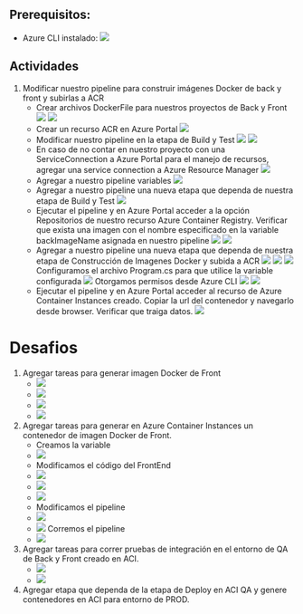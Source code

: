 ## Prerequisitos:
- Azure CLI instalado:
![](imagenes/1.png)

## Actividades
1. Modificar nuestro pipeline para construir imágenes Docker de back y front y subirlas a ACR
    - Crear archivos DockerFile para nuestros proyectos de Back y Front
    ![](imagenes/2.png)
    ![](imagenes/3.png)
    - Crear un recurso ACR en Azure Portal
    ![](imagenes/4.png)
    - Modificar nuestro pipeline en la etapa de Build y Test
    ![](imagenes/5.png)
    ![](imagenes/6.png)
    - En caso de no contar en nuestro proyecto con una ServiceConnection a Azure Portal para el manejo de recursos, agregar una service connection a Azure Resource Manager
    ![](imagenes/7.png)
    - Agregar a nuestro pipeline variables
    ![](imagenes/8.png)
    - Agregar a nuestro pipeline una nueva etapa que dependa de nuestra etapa de Build y Test
    ![](imagenes/9.png)
    - Ejecutar el pipeline y en Azure Portal acceder a la opción Repositorios de nuestro recurso Azure Container Registry. Verificar que exista una imagen con el nombre especificado en la variable backImageName asignada en nuestro pipeline
    ![](imagenes/10.png)
    ![](imagenes/11.png)
    - Agregar a nuestro pipeline una nueva etapa que dependa de nuestra etapa de Construcción de Imagenes Docker y subida a ACR
    ![](imagenes/16.png)
    ![](imagenes/17.png)
    ![](imagenes/18.png)
    Configuramos el archivo Program.cs para que utilice la variable configurada
    ![](imagenes/19.png)
    Otorgamos permisos desde Azure CLI
    ![](imagenes/20.png)
    ![](imagenes/21.png)
    - Ejecutar el pipeline y en Azure Portal acceder al recurso de Azure Container Instances creado. Copiar la url del contenedor y navegarlo desde browser. Verificar que traiga datos.
    ![](imagenes/22.png)

# Desafios
1. Agregar tareas para generar imagen Docker de Front
    - ![](imagenes/12.png)
    - ![](imagenes/13.png)
    - ![](imagenes/14.png)
    - ![](imagenes/15.png)
2. Agregar tareas para generar en Azure Container Instances un contenedor de imagen Docker de Front.
    - Creamos la variable
    - ![](imagenes/23.png)
    - Modificamos el código del FrontEnd
    - ![](imagenes/24.png)
    - ![](imagenes/25.png)
    - ![](imagenes/26.png)
    - Modificamos el pipeline
    - ![](imagenes/27.png)
    - ![](imagenes/28.png)
    Corremos el pipeline
    - ![](imagenes/29.png)
3. Agregar tareas para correr pruebas de integración en el entorno de QA de Back y Front creado en ACI.
    - ![](imagenes/30.png)
    - ![](imagenes/31.png)
4. Agregar etapa que dependa de la etapa de Deploy en ACI QA y genere contenedores en ACI para entorno de PROD.

